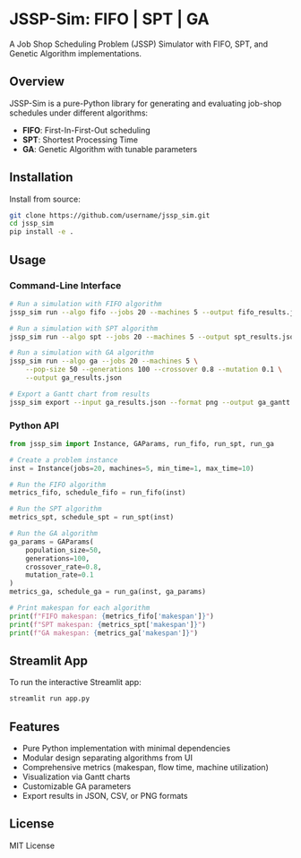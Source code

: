 # JSSP-Sim: FIFO | SPT | GA

A Job Shop Scheduling Problem (JSSP) Simulator with FIFO, SPT, and Genetic Algorithm implementations.

## Overview

JSSP-Sim is a pure-Python library for generating and evaluating job-shop schedules under different algorithms:

- **FIFO**: First-In-First-Out scheduling
- **SPT**: Shortest Processing Time
- **GA**: Genetic Algorithm with tunable parameters

## Installation

Install from source:

```bash
git clone https://github.com/username/jssp_sim.git
cd jssp_sim
pip install -e .
```

## Usage

### Command-Line Interface

```bash
# Run a simulation with FIFO algorithm
jssp_sim run --algo fifo --jobs 20 --machines 5 --output fifo_results.json

# Run a simulation with SPT algorithm  
jssp_sim run --algo spt --jobs 20 --machines 5 --output spt_results.json

# Run a simulation with GA algorithm
jssp_sim run --algo ga --jobs 20 --machines 5 \
    --pop-size 50 --generations 100 --crossover 0.8 --mutation 0.1 \
    --output ga_results.json

# Export a Gantt chart from results
jssp_sim export --input ga_results.json --format png --output ga_gantt.png
```

### Python API

```python
from jssp_sim import Instance, GAParams, run_fifo, run_spt, run_ga

# Create a problem instance
inst = Instance(jobs=20, machines=5, min_time=1, max_time=10)

# Run the FIFO algorithm
metrics_fifo, schedule_fifo = run_fifo(inst)

# Run the SPT algorithm
metrics_spt, schedule_spt = run_spt(inst)

# Run the GA algorithm
ga_params = GAParams(
    population_size=50,
    generations=100,
    crossover_rate=0.8,
    mutation_rate=0.1
)
metrics_ga, schedule_ga = run_ga(inst, ga_params)

# Print makespan for each algorithm
print(f"FIFO makespan: {metrics_fifo['makespan']}")
print(f"SPT makespan: {metrics_spt['makespan']}")
print(f"GA makespan: {metrics_ga['makespan']}")
```

## Streamlit App

To run the interactive Streamlit app:

```bash
streamlit run app.py
```

## Features

- Pure Python implementation with minimal dependencies
- Modular design separating algorithms from UI
- Comprehensive metrics (makespan, flow time, machine utilization)
- Visualization via Gantt charts
- Customizable GA parameters
- Export results in JSON, CSV, or PNG formats

## License

MIT License 